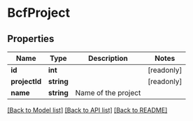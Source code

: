 # BcfProject

## Properties
Name | Type | Description | Notes
------------ | ------------- | ------------- | -------------
**id** | **int** |  | [readonly] 
**projectId** | **string** |  | [readonly] 
**name** | **string** | Name of the project | 

[[Back to Model list]](../README.md#documentation-for-models) [[Back to API list]](../README.md#documentation-for-api-endpoints) [[Back to README]](../README.md)


